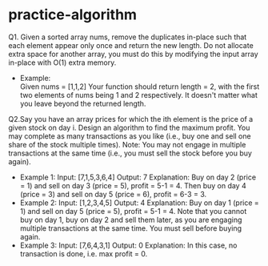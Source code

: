 # practice-algorithm

Q1. Given a sorted array nums, remove the duplicates in-place such that each element appear only once and return the new length.
Do not allocate extra space for another array, you must do this by modifying the input array in-place with O(1) extra memory.

- Example:    
  Given nums = [1,1,2] 
  Your function should return length = 2, with the first two elements of nums being 1 and 2 respectively. 
  It doesn't matter what you leave beyond the returned length. 
  
Q2.Say you have an array prices for which the ith element is the price of a given stock on day i.
    Design an algorithm to find the maximum profit. You may complete as many transactions as you like (i.e., buy one and sell one share of the stock multiple times).
    Note: You may not engage in multiple transactions at the same time (i.e., you must sell the stock before you buy again).
- Example 1:
    Input: [7,1,5,3,6,4]
    Output: 7
    Explanation: Buy on day 2 (price = 1) and sell on day 3 (price = 5), profit = 5-1 = 4.
                 Then buy on day 4 (price = 3) and sell on day 5 (price = 6), profit = 6-3 = 3.
- Example 2:
    Input: [1,2,3,4,5]
    Output: 4
    Explanation: Buy on day 1 (price = 1) and sell on day 5 (price = 5), profit = 5-1 = 4.
                 Note that you cannot buy on day 1, buy on day 2 and sell them later, as you are
                 engaging multiple transactions at the same time. You must sell before buying again.
- Example 3:
    Input: [7,6,4,3,1]
    Output: 0
    Explanation: In this case, no transaction is done, i.e. max profit = 0.

